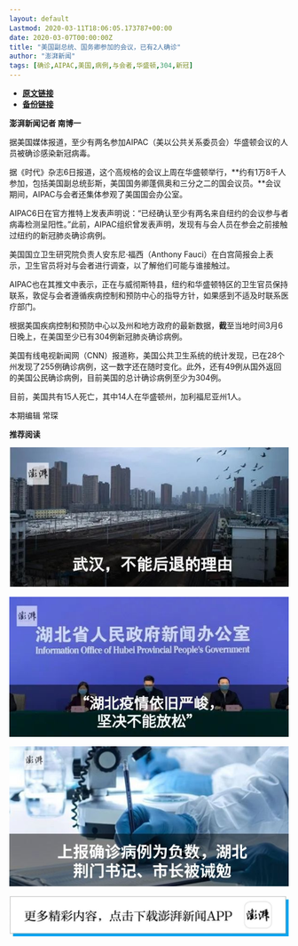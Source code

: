 ```yaml
---
layout: default
Lastmod: 2020-03-11T18:06:05.173787+00:00
date: 2020-03-07T00:00:00Z
title: "美国副总统、国务卿参加的会议，已有2人确诊"
author: "澎湃新闻"
tags: [确诊,AIPAC,美国,病例,与会者,华盛顿,304,新冠]
---
```


* [**原文链接**](https://mp.weixin.qq.com/s/5Q5pJF6meo5ZCT2nN0ldrQ)
* [**备份链接**](http://archive.today/zdOGP)


**澎湃新闻记者 南博一**

  

据美国媒体报道，至少有两名参加AIPAC（美以公共关系委员会）华盛顿会议的人员被确诊感染新冠病毒。

  
据《时代》杂志6日报道，这个高规格的会议上周在华盛顿举行，**约有1万8千人参加，包括美国副总统彭斯，美国国务卿蓬佩奥和三分之二的国会议员。**会议期间，AIPAC与会者还集体参观了美国国会办公室。

  
AIPAC6日在官方推特上发表声明说：“已经确认至少有两名来自纽约的会议参与者病毒检测呈阳性。”此前，AIPAC组织曾发表声明，发现有与会人员在参会之前接触过纽约的新冠肺炎确诊病例。

  
美国国立卫生研究院负责人安东尼·福西（Anthony Fauci）在白宫简报会上表示，卫生官员将对与会者进行调查，以了解他们可能与谁接触过。

  
AIPAC也在其推文中表示，正在与威彻斯特县，纽约和华盛顿特区的卫生官员保持联系，敦促与会者遵循疾病控制和预防中心的指导方针，如果感到不适及时联系医疗部门。

  

根据美国疾病控制和预防中心以及州和地方政府的最新数据，**截**至当地时间3月6日晚上，在美国至少已有304例新冠肺炎确诊病例。

  
美国有线电视新闻网（CNN）报道称，美国公共卫生系统的统计发现，已在28个州发现了255例确诊病例，这一数字还在随时变化。此外，还有49例从国外返回的美国公民确诊病例，目前美国的总计确诊病例至少为304例。

  
目前，美国共有15人死亡，其中14人在华盛顿州，加利福尼亚州1人。

  

本期编辑 常琛  

  

**推荐阅读**

[![](/images/post/e6eeace50a3d6097c02d3028dccb82ec.jpg)](http://mp.weixin.qq.com/s?__biz=MjM5MzI5NTU3MQ==&mid=2651596826&idx=1&sn=05ce9cbb2eee59970eea12fc1f33fe9c&chksm=bd61b5a68a163cb0946884a65b74b2cc2cfac157ce6ab47d6224aad1b1f07cc1a59aece3ea8c&scene=21#wechat_redirect)

[![](/images/post/ca5e19311bd13de311a7bd93f8eba2a6.jpg)](http://mp.weixin.qq.com/s?__biz=MjM5MzI5NTU3MQ==&mid=2651595860&idx=1&sn=6ba0af6bd94c0e122c5136345e632e6a&chksm=bd61b9e88a1630fe7de2b6aaa4f1dd87bd77da795dbe23ce66c455460b4742d951812a8fad76&scene=21#wechat_redirect)

[![](/images/post/41c1a078bd0a6b5fd4f62312d9437991.jpg)](http://mp.weixin.qq.com/s?__biz=MjM5MzI5NTU3MQ==&mid=2651592656&idx=2&sn=0ebb59d9b64ac5e4409cf19c094284e7&chksm=bd618a6c8a16037a8f75a9010d101e7d7bf1d92b9e28e46719dfb3ea14d5e1788c3c3e8619d4&scene=21#wechat_redirect)

[![](/images/post/faa036129172f4ba4cb775ad946d1eff.jpg)](https://a.app.qq.com/o/simple.jsp?pkgname=com.wondertek.paper)

